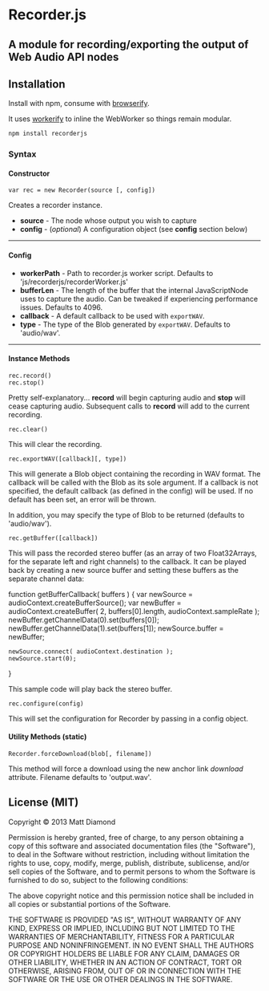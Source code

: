 # Recorder.js

## A module for recording/exporting the output of Web Audio API nodes

## Installation

Install with npm, consume with [browserify](https://github.com/substack/node-browserify).

It uses [workerify](https://github.com/shama/workerify) to inline the WebWorker
so things remain modular.


```bash
npm install recorderjs
```


### Syntax
#### Constructor
    var rec = new Recorder(source [, config])

Creates a recorder instance.

- **source** - The node whose output you wish to capture
- **config** - (*optional*) A configuration object (see **config** section below)

---------
#### Config

- **workerPath** - Path to recorder.js worker script. Defaults to 'js/recorderjs/recorderWorker.js'
- **bufferLen** - The length of the buffer that the internal JavaScriptNode uses to capture the audio. Can be tweaked if experiencing performance issues. Defaults to 4096.
- **callback** - A default callback to be used with `exportWAV`.
- **type** - The type of the Blob generated by `exportWAV`. Defaults to 'audio/wav'.

---------
#### Instance Methods

    rec.record()
    rec.stop()

Pretty self-explanatory... **record** will begin capturing audio and **stop** will cease capturing audio. Subsequent calls to **record** will add to the current recording.

    rec.clear()

This will clear the recording.

    rec.exportWAV([callback][, type])

This will generate a Blob object containing the recording in WAV format. The callback will be called with the Blob as its sole argument. If a callback is not specified, the default callback (as defined in the config) will be used. If no default has been set, an error will be thrown.

In addition, you may specify the type of Blob to be returned (defaults to 'audio/wav').

    rec.getBuffer([callback])

This will pass the recorded stereo buffer (as an array of two Float32Arrays, for the separate left and right channels) to the callback. It can be played back by creating a new source buffer and setting these buffers as the separate channel data:

  function getBufferCallback( buffers ) {
    var newSource = audioContext.createBufferSource();
    var newBuffer = audioContext.createBuffer( 2, buffers[0].length, audioContext.sampleRate );
    newBuffer.getChannelData(0).set(buffers[0]);
    newBuffer.getChannelData(1).set(buffers[1]);
    newSource.buffer = newBuffer;

    newSource.connect( audioContext.destination );
    newSource.start(0);
  }

This sample code will play back the stereo buffer.


    rec.configure(config)

This will set the configuration for Recorder by passing in a config object.

#### Utility Methods (static)

    Recorder.forceDownload(blob[, filename])

This method will force a download using the new anchor link *download* attribute. Filename defaults to 'output.wav'.

## License (MIT)

Copyright © 2013 Matt Diamond

Permission is hereby granted, free of charge, to any person obtaining a copy of this software and associated documentation files (the "Software"), to deal in the Software without restriction, including without limitation the rights to use, copy, modify, merge, publish, distribute, sublicense, and/or sell copies of the Software, and to permit persons to whom the Software is furnished to do so, subject to the following conditions:

The above copyright notice and this permission notice shall be included in all copies or substantial portions of the Software.

THE SOFTWARE IS PROVIDED "AS IS", WITHOUT WARRANTY OF ANY KIND, EXPRESS OR IMPLIED, INCLUDING BUT NOT LIMITED TO THE WARRANTIES OF MERCHANTABILITY, FITNESS FOR A PARTICULAR PURPOSE AND NONINFRINGEMENT. IN NO EVENT SHALL THE AUTHORS OR COPYRIGHT HOLDERS BE LIABLE FOR ANY CLAIM, DAMAGES OR OTHER LIABILITY, WHETHER IN AN ACTION OF CONTRACT, TORT OR OTHERWISE, ARISING FROM, OUT OF OR IN CONNECTION WITH THE SOFTWARE OR THE USE OR OTHER DEALINGS IN THE SOFTWARE.
